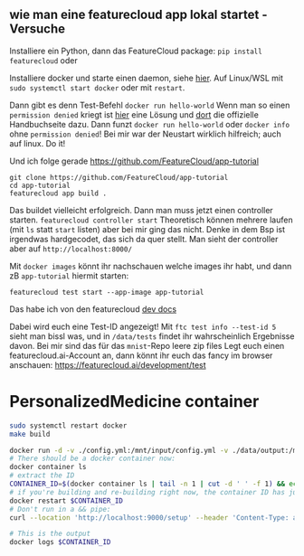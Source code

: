 
## wie man eine featurecloud app lokal startet - Versuche

Installiere ein Python, dann das FeatureCloud package:
`pip install featurecloud`
oder


Installiere docker und starte einen daemon, siehe [hier](https://docs.docker.com/config/daemon/start/). Auf Linux/WSL mit
`sudo systemctl start docker`
oder mit `restart`.

Dann gibt es denn Test-Befehl
`docker run hello-world`
Wenn man so einen `permission denied` kriegt ist [hier](https://stackoverflow.com/questions/48957195/how-to-fix-docker-got-permission-denied-issue) eine Lösung und [dort](https://docs.docker.com/engine/install/linux-postinstall/#manage-docker-as-a-non-root-user) die offizielle Handbuchseite dazu.
Dann funzt `docker run hello-world` oder `docker info` ohne `permission denied`! Bei mir war der Neustart wirklich hilfreich; auch auf linux. Do it!

Und ich folge gerade https://github.com/FeatureCloud/app-tutorial
```
git clone https://github.com/FeatureCloud/app-tutorial
cd app-tutorial
featurecloud app build .
```
Das buildet vielleicht erfolgreich. Dann man muss jetzt einen controller starten.
`featurecloud controller start`
Theoretisch können mehrere laufen (mit `ls` statt `start` listen) aber bei mir ging das nicht. Denke in dem Bsp ist irgendwas hardgecodet, das sich da quer stellt. Man sieht der controller aber auf `http://localhost:8000/`

Mit `docker images` könnt ihr nachschauen welche images ihr habt, und dann zB `app-tutorial` hiermit starten:

`featurecloud test start --app-image app-tutorial`

Das habe ich von den featurecloud [dev docs](https://featurecloud.ai/assets/developer_documentation/getting_started.html)

Dabei wird euch eine Test-ID angezeigt! Mit `ftc test info --test-id 5` sieht man bissl was, und in `/data/tests` findet ihr wahrscheinlich Ergebnisse davon. Bei mir sind das für das `mnist`-Repo leere zip files
Legt euch einen featurecloud.ai-Account an, dann könnt ihr euch das fancy im browser anschauen: https://featurecloud.ai/development/test


# PersonalizedMedicine container

```bash
sudo systemctl restart docker
make build

docker run -d -v ./config.yml:/mnt/input/config.yml -v ./data/output:/mnt/output -p 9000:9000 featurecloud.ai/bionerds:latest
# There should be a docker container now:
docker container ls
# extract the ID
CONTAINER_ID=$(docker container ls | tail -n 1 | cut -d ' ' -f 1) && echo "CONTAINER_ID is right now: $CONTAINER_ID"
# if you're building and re-building right now, the container ID has just changed after `make build`
docker restart $CONTAINER_ID
# Don't run in a && pipe:
curl --location 'http://localhost:9000/setup' --header 'Content-Type: application/json' --data '{"id": "0000000000000000","coordinator": false,"coordinatorID": "0000000000000000","clients": []}'

# This is the output
docker logs $CONTAINER_ID
```